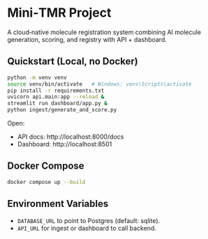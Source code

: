 # Mini‑TMR Project

A cloud‑native molecule registration system combining AI molecule generation, scoring, and registry with API + dashboard.

## Quickstart (Local, no Docker)

```bash
python -m venv venv
source venv/bin/activate   # Windows: venv\Scripts\activate
pip install -r requirements.txt
uvicorn api.main:app --reload &
streamlit run dashboard/app.py &
python ingest/generate_and_score.py
```

Open:
- API docs: http://localhost:8000/docs
- Dashboard: http://localhost:8501

## Docker Compose

```bash
docker compose up --build
```

## Environment Variables

- `DATABASE_URL` to point to Postgres (default: sqlite).
- `API_URL` for ingest or dashboard to call backend.